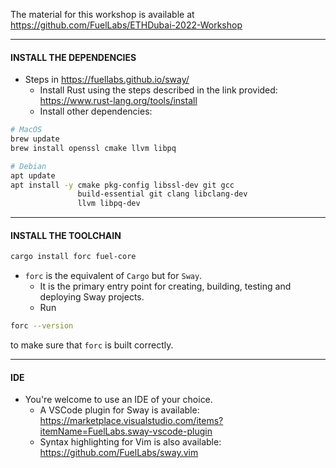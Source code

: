 The material for this workshop is available at
https://github.com/FuelLabs/ETHDubai-2022-Workshop

---

#### INSTALL THE DEPENDENCIES

* Steps in https://fuellabs.github.io/sway/
  * Install Rust using the steps described in the link provided:
    https://www.rust-lang.org/tools/install
  * Install other dependencies:

```bash
# MacOS
brew update
brew install openssl cmake llvm libpq
```

```bash
# Debian 
apt update
apt install -y cmake pkg-config libssl-dev git gcc 
               build-essential git clang libclang-dev 
               llvm libpq-dev
```

---

#### INSTALL THE TOOLCHAIN
```bash
cargo install forc fuel-core
```
* `forc` is the equivalent of `Cargo` but for `Sway`.
  * It is the primary entry point for creating, building, testing and deploying
    Sway projects.
  * Run 
```bash
forc --version
``` 
to make sure that `forc` is built correctly.

---

#### IDE
* You're welcome to use an IDE of your choice.
  * A VSCode plugin for Sway is available:
    https://marketplace.visualstudio.com/items?itemName=FuelLabs.sway-vscode-plugin
  * Syntax highlighting for Vim is also available:
    https://github.com/FuelLabs/sway.vim
